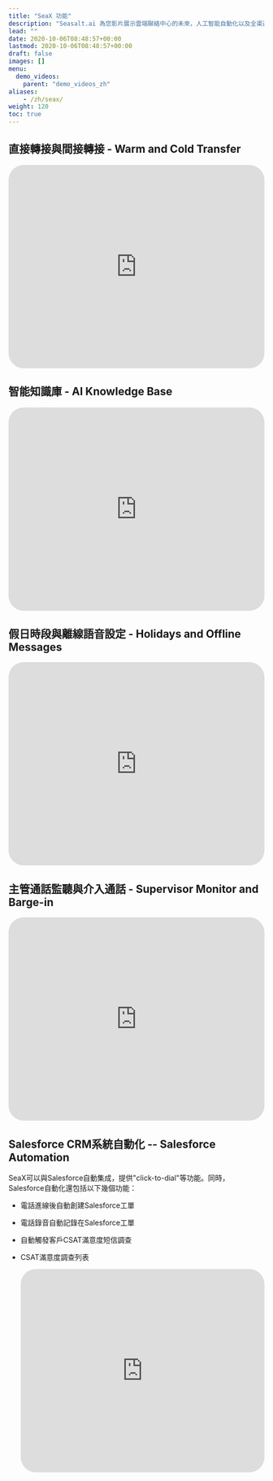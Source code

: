```yaml
---
title: "SeaX 功能"
description: "Seasalt.ai 為您影片展示雲端聯絡中心的未來，人工智能自動化以及全渠道與跨渠道支持的SeaX。"
lead: ""
date: 2020-10-06T08:48:57+00:00
lastmod: 2020-10-06T08:48:57+00:00
draft: false
images: []
menu:
  demo_videos:
    parent: "demo_videos_zh"
aliases: 
    - /zh/seax/
weight: 120
toc: true
---
```



## 直接轉接與間接轉接 - Warm and Cold Transfer


   <iframe width="100%" height="400" src="https://www.youtube.com/embed/?listType=playlist&list=PL8K7_LTqly47YfmlquZMLvpLmFocvSFTb&index=2" title="YouTube video player" frameborder="0" allow="accelerometer; autoplay; clipboard-write; encrypted-media; gyroscope; picture-in-picture" allowfullscreen style="border-radius: 30px;"></iframe>


## 智能知識庫 - AI Knowledge Base


   <iframe width="100%" height="400" src="https://www.youtube.com/embed/?listType=playlist&list=PL8K7_LTqly47YfmlquZMLvpLmFocvSFTb&index=5" title="YouTube video player" frameborder="0" allow="accelerometer; autoplay; clipboard-write; encrypted-media; gyroscope; picture-in-picture" allowfullscreen style="border-radius: 30px;"></iframe>


## 假日時段與離線語音設定 - Holidays and Offline Messages

   <iframe width="100%" height="400" src="https://www.youtube.com/embed/?listType=playlist&list=PL8K7_LTqly47YfmlquZMLvpLmFocvSFTb&index=1" title="YouTube video player" frameborder="0" allow="accelerometer; autoplay; clipboard-write; encrypted-media; gyroscope; picture-in-picture" allowfullscreen style="border-radius: 30px;"></iframe>


## 主管通話監聽與介入通話 - Supervisor Monitor and Barge-in

   <iframe width="100%" height="400" src="https://www.youtube.com/embed/?listType=playlist&list=PL8K7_LTqly47YfmlquZMLvpLmFocvSFTb&index=3" title="YouTube video player" frameborder="0" allow="accelerometer; autoplay; clipboard-write; encrypted-media; gyroscope; picture-in-picture" allowfullscreen style="border-radius: 30px;"></iframe>


## Salesforce CRM系統自動化 -- Salesforce Automation

SeaX可以與Salesforce自動集成，提供"click-to-dial"等功能。同時，Salesforce自動化還包括以下幾個功能：

* 電話進線後自動創建Salesforce工單
* 電話錄音自動記錄在Salesforce工單
* 自動觸發客戶CSAT滿意度短信調查
* CSAT滿意度調查列表

   <iframe width="100%" height="400" src="https://www.youtube.com/embed/?listType=playlist&list=PL8K7_LTqly47YfmlquZMLvpLmFocvSFTb&index=6" title="YouTube video player" frameborder="0" allow="accelerometer; autoplay; clipboard-write; encrypted-media; gyroscope; picture-in-picture" allowfullscreen style="border-radius: 30px;"></iframe>

